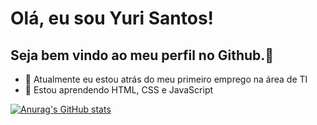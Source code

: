 # Olá, eu sou Yuri Santos!
## Seja bem vindo ao meu perfil no Github.👋


- 🔭 Atualmente eu estou atrás do meu primeiro emprego na área de TI
- 🌱 Estou aprendendo HTML, CSS e JavaScript

[![Anurag's GitHub stats](https://github-readme-stats.vercel.app/api?username=anuraghazra)](https://github.com/anuraghazra/github-readme-stats)
